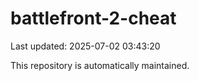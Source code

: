 # battlefront-2-cheat

Last updated: 2025-07-02 03:43:20

This repository is automatically maintained.
